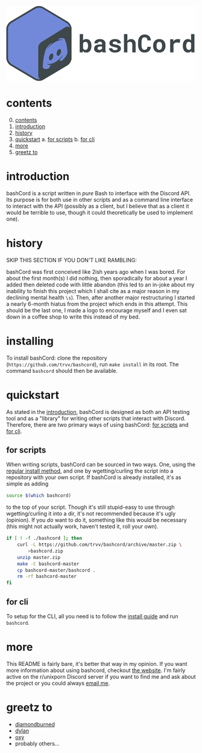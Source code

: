 ![bashCord logo](docs/bashcord.png)

# contents

0. [contents](#contents)
1. [introduction](#introduction)
2. [history](#history)
3. [quickstart](#quickstart)
  a. [for scripts](#for-scripts)
  b. [for cli](#for-cli)
4. [more](#more)
5. [greetz to](#greetz-to)

# introduction

bashCord is a script written in *pure* Bash to interface with the Discord
API. Its purpose is for both use in other scripts and as a command line
interface to interact with the API (possibly as a client, but I believe that
as a client it would be terrible to use, though it could theoretically be
used to implement one).

# history

SKIP THIS SECTION IF YOU DON'T LIKE RAMBLING:

bashCord was first conceived like 2ish years ago when I was bored. For about
the first month(s) I did nothing, then sporadically for about a year I added
then deleted code with little abandon (this led to an in-joke about my
inability to finish this project which I shall cite as a major reason in my
declining mental health `\s`). Then, after another major restructuring I
started a nearly 6-month hiatus from the project which ends in this attempt.
This should be the last one, I made a logo to encourage myself and I even
sat down in a coffee shop to write this instead of my bed.

# installing

To install bashCord: clone the repository
(`https://github.com/trvv/bashcord`), run `make install` in its root. The
command `bashcord` should then be available.

# quickstart

As stated in the [introduction](#introduction), bashCord is designed as both
an API testing tool and as a "library" for writing other scripts that
interact with Discord. Therefore, there are two primary ways of using
bashCord: [for scripts](#for-scripts) and [for cli](#for-cli).

## for scripts

When writing scripts, bashCord can be sourced in two ways. One, using the
[regular install method](#installing), and one by wgetting/curling the
script into a repository with your own script. If bashCord is already
installed, it's as simple as adding

```Bash
source $(which bashcord)
```

to the top of your script. Though it's still stupid-easy to use through
wgetting/curling it into a dir, it's not recommended because it's ugly
(opinion). If you *do* want to do it, something like this would be necessary
(this might not actually work, haven't tested it, roll your own).

```Bash
if [ ! -f ./bashcord ]; then
    curl -L https://github.com/trvv/bashcord/archive/master.zip \
        >bashcord.zip
    unzip master.zip
    make -C bashcord-master
    cp bashcord-master/bashcord .
    rm -rf bashcord-master
fi
```

## for cli

To setup for the CLI, all you need is to follow the [install
guide](#installing) and run `bashcord`.

# more

This README is fairly bare, it's better that way in my opinion. If you want
more information about using bashcord, checkout [the
website](https://bashcord.trvv.me). I'm fairly active on the r/unixporn
Discord server if you want to find me and ask about the project or you
could always [email me](mailtio:tom@trvv.me).

# greetz to

- [diamondburned](https://diamondb.xyz)
- [dylan](https://github.com/dylanaraps)
- [oxy](https://oxy.moe)
- probably others...
